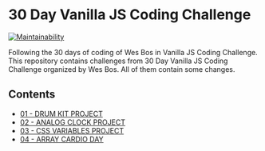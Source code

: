 # 30 Day Vanilla JS Coding Challenge

[![Maintainability](https://api.codeclimate.com/v1/badges/a99a88d28ad37a79dbf6/maintainability)](https://codeclimate.com/github/olgaisaeva/wesbos-js30-challenge/maintainability)

Following the 30 days of coding of Wes Bos in Vanilla JS Coding Challenge.
This repository contains challenges from 30 Day Vanilla JS Coding Challenge organized by Wes Bos. All of them contain some changes.

## Contents

- [01 - DRUM KIT PROJECT](https://github.com/olgaisaeva/wesbos-js30-challenge/tree/master/01-js-drum-kit)
- [02 - ANALOG CLOCK PROJECT](https://github.com/olgaisaeva/wesbos-js30-challenge/tree/master/02-analog-clock)
- [03 - CSS VARIABLES PROJECT](https://github.com/olgaisaeva/wesbos-js30-challenge/tree/master/03-css-variables)
- [04 - ARRAY CARDIO DAY](https://github.com/olgaisaeva/wesbos-js30-challenge/tree/master/04-array-cardio-day)
